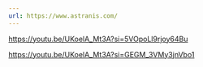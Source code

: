 ```yaml
---
url: https://www.astranis.com/
---
```


https://youtu.be/UKoelA_Mt3A?si=5VOpoLl9rjoy64Bu

https://youtu.be/UKoelA_Mt3A?si=GEGM_3VMy3jnVbo1